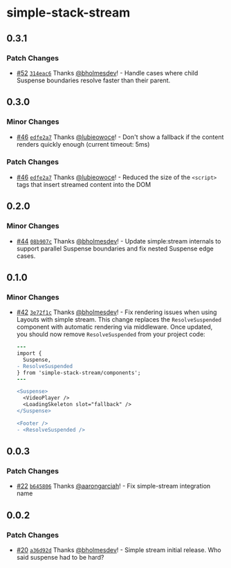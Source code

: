# simple-stack-stream

## 0.3.1

### Patch Changes

- [#52](https://github.com/bholmesdev/simple-stack/pull/52) [`314eac6`](https://github.com/bholmesdev/simple-stack/commit/314eac6ee074f07d6abd34427de209e9bd5e80fd) Thanks [@bholmesdev](https://github.com/bholmesdev)! - Handle cases where child Suspense boundaries resolve faster than their parent.

## 0.3.0

### Minor Changes

- [#46](https://github.com/bholmesdev/simple-stack/pull/46) [`edfe2a7`](https://github.com/bholmesdev/simple-stack/commit/edfe2a761b55fab26a757e6b18e90a0bf0094e74) Thanks [@lubieowoce](https://github.com/lubieowoce)! - Don't show a fallback if the content renders quickly enough (current timeout: 5ms)

### Patch Changes

- [#46](https://github.com/bholmesdev/simple-stack/pull/46) [`edfe2a7`](https://github.com/bholmesdev/simple-stack/commit/edfe2a761b55fab26a757e6b18e90a0bf0094e74) Thanks [@lubieowoce](https://github.com/lubieowoce)! - Reduced the size of the `<script>` tags that insert streamed content into the DOM

## 0.2.0

### Minor Changes

- [#44](https://github.com/bholmesdev/simple-stack/pull/44) [`08b907c`](https://github.com/bholmesdev/simple-stack/commit/08b907c964412110f6c089e09b4cba61431aafbf) Thanks [@bholmesdev](https://github.com/bholmesdev)! - Update simple:stream internals to support parallel Suspense boundaries and fix nested Suspense edge cases.

## 0.1.0

### Minor Changes

- [#42](https://github.com/bholmesdev/simple-stack/pull/42) [`3e72f1c`](https://github.com/bholmesdev/simple-stack/commit/3e72f1cc2ed02b3015fd918d32e0ff9cb9bf6d1e) Thanks [@bholmesdev](https://github.com/bholmesdev)! - Fix rendering issues when using Layouts with simple stream. This change replaces the `ResolveSuspended` component with automatic rendering via middleware. Once updated, you should now remove `ResolveSuspended` from your project code:

  ```diff
  ---
  import {
    Suspense,
  - ResolveSuspended
  } from 'simple-stack-stream/components';
  ---

  <Suspense>
    <VideoPlayer />
    <LoadingSkeleton slot="fallback" />
  </Suspense>

  <Footer />
  - <ResolveSuspended />
  ```

## 0.0.3

### Patch Changes

- [#22](https://github.com/bholmesdev/simple-stack/pull/22) [`b645806`](https://github.com/bholmesdev/simple-stack/commit/b645806d3a8f58a8bf1cc21fad8f3295adfa07c5) Thanks [@aarongarciah](https://github.com/aarongarciah)! - Fix simple-stream integration name

## 0.0.2

### Patch Changes

- [#20](https://github.com/bholmesdev/simple-stack/pull/20) [`a36d92d`](https://github.com/bholmesdev/simple-stack/commit/a36d92d24c36d00f6fd547930bb2483da817e2ef) Thanks [@bholmesdev](https://github.com/bholmesdev)! - Simple stream initial release. Who said suspense had to be hard?
